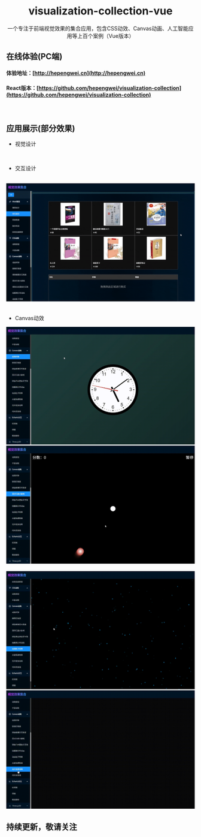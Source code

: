 <h1 align="center">visualization-collection-vue</h1>
<div align="center">
一个专注于前端视觉效果的集合应用，包含CSS动效、Canvas动画、人工智能应用等上百个案例（Vue版本）
</div>

## 在线体验(PC端)
#### 体验地址：[http://hepengwei.cn](http://hepengwei.cn)

#### React版本：[https://github.com/hepengwei/visualization-collection](https://github.com/hepengwei/visualization-collection)
<br/>

## 应用展示(部分效果)
* 视觉设计
<img src="./src/images/readme/visualDesign.gif" alt="" width={1200}/>

* 交互设计
<img src="./src/images/readme/interactiveDesign1.gif" alt="" width={1200}/>

<img src="./src/images/readme/interactiveDesign2.gif" alt="" width={1200}/>

<img src="./src/images/readme/interactiveDesign3.gif" alt="" width={1200}/>

* Canvas动效
<img src="./src/images/readme/canvas1.gif" alt="" width={1200}/>

<img src="./src/images/readme/canvas2.gif" alt="" width={1200}/>

<img src="./src/images/readme/canvas3.gif" alt="" width={1200}/>

<img src="./src/images/readme/canvas4.gif" alt="" width={1200}/>

<img src="./src/images/readme/canvas5.gif" alt="" width={1200}/>

## 持续更新，敬请关注
